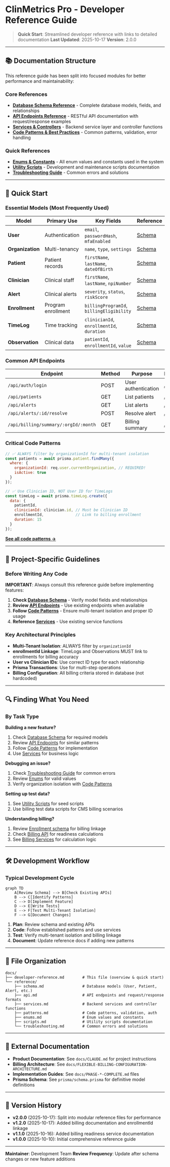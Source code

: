 # ClinMetrics Pro - Developer Reference Guide

> **Quick Start**: Streamlined developer reference with links to detailed documentation
> **Last Updated**: 2025-10-17
> **Version**: 2.0.0

---

## 📚 Documentation Structure

This reference guide has been split into focused modules for better performance and maintainability:

### Core References

- **[Database Schema Reference](./reference/schema.md)** - Complete database models, fields, and relationships
- **[API Endpoints Reference](./reference/api.md)** - RESTful API documentation with request/response examples
- **[Services & Controllers](./reference/services.md)** - Backend service layer and controller functions
- **[Code Patterns & Best Practices](./reference/patterns.md)** - Common patterns, validation, error handling

### Quick References

- **[Enums & Constants](./reference/enums.md)** - All enum values and constants used in the system
- **[Utility Scripts](./reference/scripts.md)** - Development and maintenance scripts documentation
- **[Troubleshooting Guide](./reference/troubleshooting.md)** - Common errors and solutions

---

## 🚀 Quick Start

### Essential Models (Most Frequently Used)

| Model | Primary Use | Key Fields | Reference |
|-------|-------------|-----------|-----------|
| **User** | Authentication | `email`, `passwordHash`, `mfaEnabled` | [Schema](./reference/schema.md#user) |
| **Organization** | Multi-tenancy | `name`, `type`, `settings` | [Schema](./reference/schema.md#organization) |
| **Patient** | Patient records | `firstName`, `lastName`, `dateOfBirth` | [Schema](./reference/schema.md#patient) |
| **Clinician** | Clinical staff | `firstName`, `lastName`, `npiNumber` | [Schema](./reference/schema.md#clinician) |
| **Alert** | Clinical alerts | `severity`, `status`, `riskScore` | [Schema](./reference/schema.md#alert) |
| **Enrollment** | Program enrollment | `billingProgramId`, `billingEligibility` | [Schema](./reference/schema.md#enrollment) |
| **TimeLog** | Time tracking | `clinicianId`, `enrollmentId`, `duration` | [Schema](./reference/schema.md#timelog) |
| **Observation** | Clinical data | `patientId`, `enrollmentId`, `value` | [Schema](./reference/schema.md#observation) |

### Common API Endpoints

| Endpoint | Method | Purpose | Documentation |
|----------|--------|---------|---------------|
| `/api/auth/login` | POST | User authentication | [API](./reference/api.md#authentication-endpoints) |
| `/api/patients` | GET | List patients | [API](./reference/api.md#patient-endpoints) |
| `/api/alerts` | GET | List alerts | [API](./reference/api.md#alert-endpoints) |
| `/api/alerts/:id/resolve` | POST | Resolve alert | [API](./reference/api.md#alert-endpoints) |
| `/api/billing/summary/:orgId/:month` | GET | Billing summary | [API](./reference/api.md#billing-endpoints) |

### Critical Code Patterns

```javascript
// ✅ ALWAYS filter by organizationId for multi-tenant isolation
const patients = await prisma.patient.findMany({
  where: {
    organizationId: req.user.currentOrganization, // REQUIRED!
    isActive: true
  }
});

// ✅ Use Clinician ID, NOT User ID for TimeLogs
const timeLog = await prisma.timeLog.create({
  data: {
    patientId,
    clinicianId: clinician.id, // Must be Clinician ID
    enrollmentId,              // Link to billing enrollment
    duration: 15
  }
});
```

**[See all code patterns →](./reference/patterns.md)**

---

## 📖 Project-Specific Guidelines

### Before Writing Any Code

**IMPORTANT**: Always consult this reference guide before implementing features:

1. **Check [Database Schema](./reference/schema.md)** - Verify model fields and relationships
2. **Review [API Endpoints](./reference/api.md)** - Use existing endpoints when available
3. **Follow [Code Patterns](./reference/patterns.md)** - Ensure multi-tenant isolation and proper ID usage
4. **Reference [Services](./reference/services.md)** - Use existing service functions

### Key Architectural Principles

- **Multi-Tenant Isolation**: ALWAYS filter by `organizationId`
- **enrollmentId Linkage**: TimeLogs and Observations MUST link to enrollments for billing accuracy
- **User vs Clinician IDs**: Use correct ID type for each relationship
- **Prisma Transactions**: Use for multi-step operations
- **Billing Configuration**: All billing criteria stored in database (not hardcoded)

---

## 🔍 Finding What You Need

### By Task Type

**Building a new feature?**
1. Check [Database Schema](./reference/schema.md) for required models
2. Review [API Endpoints](./reference/api.md) for similar patterns
3. Follow [Code Patterns](./reference/patterns.md) for implementation
4. Use [Services](./reference/services.md) for business logic

**Debugging an issue?**
1. Check [Troubleshooting Guide](./reference/troubleshooting.md) for common errors
2. Review [Enums](./reference/enums.md) for valid values
3. Verify organization isolation with [Code Patterns](./reference/patterns.md)

**Setting up test data?**
1. See [Utility Scripts](./reference/scripts.md) for seed scripts
2. Use billing test data scripts for CMS billing scenarios

**Understanding billing?**
1. Review [Enrollment schema](./reference/schema.md#enrollment) for billing linkage
2. Check [Billing API](./reference/api.md#billing-endpoints) for readiness calculations
3. See [Billing Services](./reference/services.md#billing-readiness-service) for calculation logic

---

## 🛠️ Development Workflow

### Typical Development Cycle

```mermaid
graph TD
    A[Review Schema] --> B[Check Existing APIs]
    B --> C[Identify Patterns]
    C --> D[Implement Feature]
    D --> E[Write Tests]
    E --> F[Test Multi-Tenant Isolation]
    F --> G[Document Changes]
```

1. **Plan**: Review schema and existing APIs
2. **Code**: Follow established patterns and use services
3. **Test**: Verify multi-tenant isolation and billing linkage
4. **Document**: Update reference docs if adding new patterns

---

## 📂 File Organization

```
docs/
├── developer-reference.md        # This file (overview & quick start)
└── reference/
    ├── schema.md                 # Database models (User, Patient, Alert, etc.)
    ├── api.md                    # API endpoints and request/response formats
    ├── services.md               # Backend services and controller functions
    ├── patterns.md               # Code patterns, validation, auth
    ├── enums.md                  # Enum values and constants
    ├── scripts.md                # Utility scripts documentation
    └── troubleshooting.md        # Common errors and solutions
```

---

## 🔗 External Documentation

- **Product Documentation**: See `docs/CLAUDE.md` for project instructions
- **Billing Architecture**: See `docs/FLEXIBLE-BILLING-CONFIGURATION-ARCHITECTURE.md`
- **Implementation Guides**: See `docs/PHASE-*-COMPLETE.md` files
- **Prisma Schema**: See `prisma/schema.prisma` for definitive model definitions

---

## 📝 Version History

- **v2.0.0** (2025-10-17): Split into modular reference files for performance
- **v1.2.0** (2025-10-17): Added billing documentation and enrollmentId linkage
- **v1.1.0** (2025-10-16): Added billing readiness service documentation
- **v1.0.0** (2025-10-10): Initial comprehensive reference guide

---

**Maintainer**: Development Team
**Review Frequency**: Update after schema changes or new feature additions
